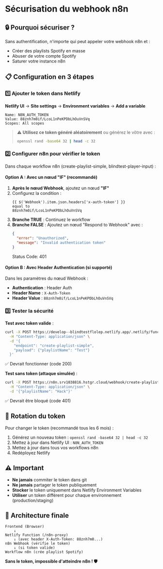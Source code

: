 # Sécurisation du webhook n8n

## 🔒 Pourquoi sécuriser ?

Sans authentification, n'importe qui peut appeler votre webhook n8n et :
- Créer des playlists Spotify en masse
- Abuser de votre compte Spotify
- Saturer votre instance n8n

## 📋 Configuration en 3 étapes

### 1️⃣ Ajouter le token dans Netlify

**Netlify UI** → **Site settings** → **Environment variables** → **Add a variable**

```
Name: N8N_AUTH_TOKEN
Value: 88znh7m0if/LcoL1nPeKPDbLhOuVnSVq
Scopes: All scopes
```

> ⚠️ **Utilisez ce token généré aléatoirement** ou générez le vôtre avec :
> ```bash
> openssl rand -base64 32 | head -c 32
> ```

### 2️⃣ Configurer n8n pour vérifier le token

Dans chaque workflow n8n (create-playlist-simple, blindtest-player-input) :

#### Option A : Avec un nœud "IF" (recommandé)

1. **Après le nœud Webhook**, ajoutez un nœud **"IF"**
2. Configurez la condition :
   ```
   {{ $('Webhook').item.json.headers['x-auth-token'] }}
   equal to
   88znh7m0if/LcoL1nPeKPDbLhOuVnSVq
   ```
3. **Branche TRUE** : Continuez le workflow
4. **Branche FALSE** : Ajoutez un nœud "Respond to Webhook" avec :
   ```json
   {
     "error": "Unauthorized",
     "message": "Invalid authentication token"
   }
   ```
   Status Code: 401

#### Option B : Avec Header Authentication (si supporté)

Dans les paramètres du nœud Webhook :
- **Authentication** : Header Auth
- **Header Name** : `X-Auth-Token`
- **Header Value** : `88znh7m0if/LcoL1nPeKPDbLhOuVnSVq`

### 3️⃣ Tester la sécurité

**Test avec token valide** :
```bash
curl -X POST https://develop--blindtestflolep.netlify.app/.netlify/functions/n8n-proxy \
  -H "Content-Type: application/json" \
  -d '{
    "endpoint": "create-playlist-simple",
    "payload": {"playlistName": "Test"}
  }'
```
✅ Devrait fonctionner (code 200)

**Test sans token (attaque simulée)** :
```bash
curl -X POST https://n8n.srv1038816.hstgr.cloud/webhook/create-playlist-simple \
  -H "Content-Type: application/json" \
  -d '{"playlistName": "Hack"}'
```
✅ Devrait être bloqué (code 401)

## 🔐 Rotation du token

Pour changer le token (recommandé tous les 6 mois) :

1. Générez un nouveau token : `openssl rand -base64 32 | head -c 32`
2. Mettez à jour dans Netlify UI : `N8N_AUTH_TOKEN`
3. Mettez à jour dans tous vos workflows n8n
4. Redéployez Netlify

## ⚠️ Important

- **Ne jamais** commiter le token dans git
- **Ne jamais** partager le token publiquement
- **Stocker** le token uniquement dans Netlify Environment Variables
- **Utiliser** un token différent pour chaque environnement (production/staging)

## 🎯 Architecture finale

```
Frontend (Browser)
    ↓
Netlify Function (/n8n-proxy)
    ↓ (avec header X-Auth-Token: 88znh7m0...)
n8n Webhook (vérifie le token)
    ↓ (si token valide)
Workflow n8n (crée playlist Spotify)
```

**Sans le token, impossible d'atteindre n8n ! 🛡️**
